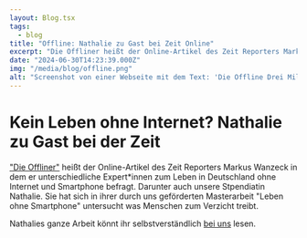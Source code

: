 ```yaml
---
layout: Blog.tsx
tags:
  - blog
title: "Offline: Nathalie zu Gast bei Zeit Online"
excerpt: "Die Offliner heißt der Online-Artikel des Zeit Reporters Markus Wanzeck in dem er unterschiedliche Expert*innen zum Leben in Deutschland ohne Internet und Smartphone befragt. Darunter auch unsere Stpendiatin Nathalie."
date: "2024-06-30T14:23:39.000Z"
img: "/media/blog/offline.png"
alt: "Screenshot von einer Webseite mit dem Text: 'Die Offline Drei Millionen Menschen leben in Deutschland ohne Internet. Das kann für Betroffene zu einem existenziellen Problem werden. Braucht es ein Recht auf analoges Leben'"
---
```


# Kein Leben ohne Internet? Nathalie zu Gast bei der Zeit

["Die Offliner"](https://www.zeit.de/digital/internet/2024-07/leben-ohne-internet-digitalisierung-smartphone-apps/komplettansicht) heißt der Online-Artikel des Zeit Reporters Markus Wanzeck in dem er unterschiedliche Expert\*innen zum Leben in Deutschland ohne Internet und Smartphone befragt.
Darunter auch unsere Stpendiatin Nathalie.
Sie hat sich in ihrer durch uns geförderten Masterarbeit "Leben ohne Smartphone" untersucht was Menschen zum Verzicht treibt.

Nathalies ganze Arbeit könnt ihr selbstverständlich [bei uns](/publication/2023/arbeit3/) lesen.
